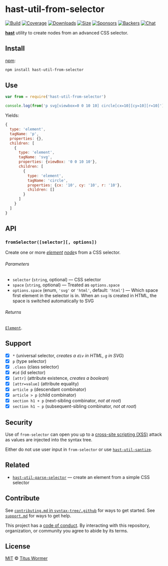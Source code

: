 # hast-util-from-selector

[![Build][build-badge]][build]
[![Coverage][coverage-badge]][coverage]
[![Downloads][downloads-badge]][downloads]
[![Size][size-badge]][size]
[![Sponsors][sponsors-badge]][collective]
[![Backers][backers-badge]][collective]
[![Chat][chat-badge]][chat]

[**hast**][hast] utility to create nodes from an advanced CSS selector.

## Install

[npm][]:

```sh
npm install hast-util-from-selector
```

## Use

```js
var from = require('hast-util-from-selector')

console.log(from('p svg[viewbox=0 0 10 10] circle[cx=10][cy=10][r=10]'))
```

Yields:

```js
{
  type: 'element',
  tagName: 'p',
  properties: {},
  children: [
    {
      type: 'element',
      tagName: 'svg',
      properties: {viewBox: '0 0 10 10'},
      children: [
        {
          type: 'element',
          tagName: 'circle',
          properties: {cx: '10', cy: '10', r: '10'},
          children: []
        }
      ]
    }
  ]
}
```

## API

### `fromSelector([selector][, options])`

Create one or more [*element*][element] [*node*][node]s from a CSS selector.

###### Parameters

*   `selector` (`string`, optional)
    — CSS selector
*   `space` (`string`, optional)
    — Treated as `options.space`
*   `options.space` (enum, `'svg'` or `'html'`, default: `'html'`)
    — Which space first element in the selector is in.
    When an `svg` is created in HTML, the space is switched automatically to SVG

###### Returns

[`Element`][element].

## Support

*   [x] `*` (universal selector, *creates a `div` in HTML, `g` in SVG*)
*   [x] `p` (type selector)
*   [x] `.class` (class selector)
*   [x] `#id` (id selector)
*   [x] `[attr]` (attribute existence, *creates a boolean*)
*   [x] `[attr=value]` (attribute equality)
*   [x] `article p` (descendant combinator)
*   [x] `article > p` (child combinator)
*   [x] `section h1 + p` (next-sibling combinator, *not at root*)
*   [x] `section h1 ~ p` (subsequent-sibling combinator, *not at root*)

## Security

Use of `from-selector` can open you up to a [cross-site scripting (XSS)][xss]
attack as values are injected into the syntax tree.

Either do not use user input in `from-selector` or use
[`hast-util-santize`][sanitize].

## Related

*   [`hast-util-parse-selector`](https://github.com/syntax-tree/hast-util-parse-selector)
    — create an element from a simple CSS selector

## Contribute

See [`contributing.md` in `syntax-tree/.github`][contributing] for ways to get
started.
See [`support.md`][support] for ways to get help.

This project has a [code of conduct][coc].
By interacting with this repository, organization, or community you agree to
abide by its terms.

## License

[MIT][license] © [Titus Wormer][author]

<!-- Definitions -->

[build-badge]: https://github.com/syntax-tree/hast-util-from-selector/workflows/main/badge.svg

[build]: https://github.com/syntax-tree/hast-util-from-selector/actions

[coverage-badge]: https://img.shields.io/codecov/c/github/syntax-tree/hast-util-from-selector.svg

[coverage]: https://codecov.io/github/syntax-tree/hast-util-from-selector

[downloads-badge]: https://img.shields.io/npm/dm/hast-util-from-selector.svg

[downloads]: https://www.npmjs.com/package/hast-util-from-selector

[size-badge]: https://img.shields.io/bundlephobia/minzip/hast-util-from-selector.svg

[size]: https://bundlephobia.com/result?p=hast-util-from-selector

[sponsors-badge]: https://opencollective.com/unified/sponsors/badge.svg

[backers-badge]: https://opencollective.com/unified/backers/badge.svg

[collective]: https://opencollective.com/unified

[chat-badge]: https://img.shields.io/badge/chat-discussions-success.svg

[chat]: https://github.com/syntax-tree/unist/discussions

[npm]: https://docs.npmjs.com/cli/install

[license]: license

[author]: https://wooorm.com

[contributing]: https://github.com/syntax-tree/.github/blob/HEAD/contributing.md

[support]: https://github.com/syntax-tree/.github/blob/HEAD/support.md

[coc]: https://github.com/syntax-tree/.github/blob/HEAD/code-of-conduct.md

[hast]: https://github.com/syntax-tree/hast

[node]: https://github.com/syntax-tree/hast#nodes

[element]: https://github.com/syntax-tree/hast#element

[xss]: https://en.wikipedia.org/wiki/Cross-site_scripting

[sanitize]: https://github.com/syntax-tree/hast-util-sanitize

